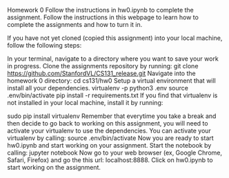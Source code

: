 Homework 0
Follow the instructions in hw0.ipynb to complete the assignment. Follow the instructions in this webpage to learn how to complete the assignments and how to turn it in.

If you have not yet cloned (copied this assignment) into your local machine, follow the following steps:

In your terminal, navigate to a directory where you want to save your work in progress.
Clone the assignments repository by running:
git clone https://github.com/StanfordVL/CS131_release.git
Navigate into the homework 0 directory:
cd cs131/hw0
Setup a virtual environment that will install all your dependencies.
virtualenv -p python3 .env
source .env/bin/activate
pip install -r requirements.txt
If you find that virtualenv is not installed in your local machine, install it by running:

sudo pip install virtualenv
Remember that everytime you take a break and then decide to go back to working on this assignment, you will need to activate your virtualenv to use the dependencies. You can activate your virtualenv by calling:
source .env/bin/activate
Now you are ready to start hw0.ipynb and start working on your assignment. Start the notebook by calling:
jupyter notebook
Now go to your web browser (ex, Google Chrome, Safari, Firefox) and go the this url: localhost:8888. Click on hw0.ipynb to start working on the assignment.
